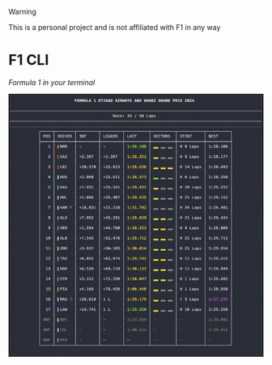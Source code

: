 > [!WARNING]
> This is a personal project and is not affiliated with F1 in any way

# F1 CLI

_Formula 1 in your terminal_

![race](readme-assets/race-leaderboard.png)